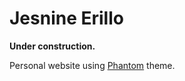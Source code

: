 # Jesnine Erillo
**Under construction.**

Personal website using [Phantom](https://github.com/jamigibbs/phantom) theme.